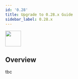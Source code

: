 ```yaml
---
id: '0.28'
title: Upgrade to 0.28.x Guide
sidebar_label: 0.28.x
---
```


<img src="https://renative.org/img/ic_upgrade.png" width=50 height=50 />


## Overview

tbc
